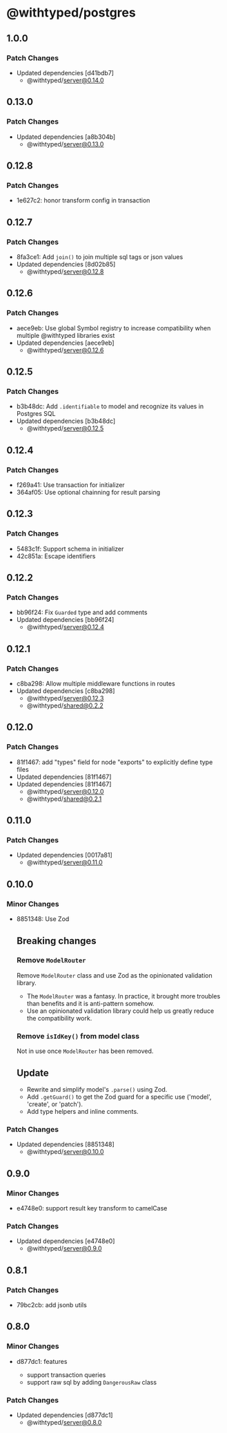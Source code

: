 # @withtyped/postgres

## 1.0.0

### Patch Changes

- Updated dependencies [d41bdb7]
  - @withtyped/server@0.14.0

## 0.13.0

### Patch Changes

- Updated dependencies [a8b304b]
  - @withtyped/server@0.13.0

## 0.12.8

### Patch Changes

- 1e627c2: honor transform config in transaction

## 0.12.7

### Patch Changes

- 8fa3ce1: Add `join()` to join multiple sql tags or json values
- Updated dependencies [8d02b85]
  - @withtyped/server@0.12.8

## 0.12.6

### Patch Changes

- aece9eb: Use global Symbol registry to increase compatibility when multiple @withtyped libraries exist
- Updated dependencies [aece9eb]
  - @withtyped/server@0.12.6

## 0.12.5

### Patch Changes

- b3b48dc: Add `.identifiable` to model and recognize its values in Postgres SQL
- Updated dependencies [b3b48dc]
  - @withtyped/server@0.12.5

## 0.12.4

### Patch Changes

- f269a41: Use transaction for initializer
- 364af05: Use optional chainning for result parsing

## 0.12.3

### Patch Changes

- 5483c1f: Support schema in initializer
- 42c851a: Escape identifiers

## 0.12.2

### Patch Changes

- bb96f24: Fix `Guarded` type and add comments
- Updated dependencies [bb96f24]
  - @withtyped/server@0.12.4

## 0.12.1

### Patch Changes

- c8ba298: Allow multiple middleware functions in routes
- Updated dependencies [c8ba298]
  - @withtyped/server@0.12.3
  - @withtyped/shared@0.2.2

## 0.12.0

### Patch Changes

- 81f1467: add "types" field for node "exports" to explicitly define type files
- Updated dependencies [81f1467]
- Updated dependencies [81f1467]
  - @withtyped/server@0.12.0
  - @withtyped/shared@0.2.1

## 0.11.0

### Patch Changes

- Updated dependencies [0017a81]
  - @withtyped/server@0.11.0

## 0.10.0

### Minor Changes

- 8851348: Use Zod

  ## Breaking changes

  ### Remove `ModelRouter`

  Remove `ModelRouter` class and use Zod as the opinionated validation
  library.

  - The `ModelRouter` was a fantasy. In practice, it brought more troubles than benefits and it is anti-pattern somehow.
  - Use an opinionated validation library could help us greatly reduce the compatibility work.

  ### Remove `isIdKey()` from model class

  Not in use once `ModelRouter` has been removed.

  ## Update

  - Rewrite and simplify model's `.parse()` using Zod.
  - Add `.getGuard()` to get the Zod guard for a specific use ('model', 'create', or 'patch').
  - Add type helpers and inline comments.

### Patch Changes

- Updated dependencies [8851348]
  - @withtyped/server@0.10.0

## 0.9.0

### Minor Changes

- e4748e0: support result key transform to camelCase

### Patch Changes

- Updated dependencies [e4748e0]
  - @withtyped/server@0.9.0

## 0.8.1

### Patch Changes

- 79bc2cb: add jsonb utils

## 0.8.0

### Minor Changes

- d877dc1: features

  - support transaction queries
  - support raw sql by adding `DangerousRaw` class

### Patch Changes

- Updated dependencies [d877dc1]
  - @withtyped/server@0.8.0
